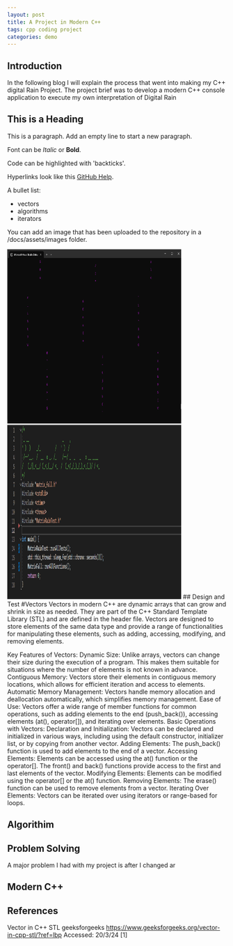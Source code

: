 ```yaml
---
layout: post
title: A Project in Modern C++
tags: cpp coding project
categories: demo
---
```

## Introduction
In the following blog I will explain the process that went into making my C++ digital Rain Project. The project brief was to develop a modern C++ console application to execute my own interpretation of Digital Rain

## This is a Heading

This is a paragraph. Add an empty line to start a new paragraph.

Font can be *Italic* or **Bold**.

Code can be highlighted with 'backticks'.

Hyperlinks look like this [GitHub Help](https://help.github.com/).

A bullet list:

- vectors
- algorithms
- iterators

You can add an image that has been uploaded to the repository in a /docs/assets/images folder.


<img src="https://raw.githubusercontent.com/PatrickHession02/digital-rain-cpp/main/docs/assets/images/Screenshot 2024-03-22 110117.png" width="400" height="400">
<img src="https://raw.githubusercontent.com/PatrickHession02/digital-rain-cpp/main/docs/assets/images/Screenshot 2024-03-22 111744.png" width="400" height="400">
## Design and Test
#Vectors
Vectors in modern C++ are dynamic arrays that can grow and shrink in size as needed. They are part of the C++ Standard Template Library (STL) and are defined in the <vector> header file. Vectors are designed to store elements of the same data type and provide a range of functionalities for manipulating these elements, such as adding, accessing, modifying, and removing elements.

Key Features of Vectors:
Dynamic Size: Unlike arrays, vectors can change their size during the execution of a program. This makes them suitable for situations where the number of elements is not known in advance.
Contiguous Memory: Vectors store their elements in contiguous memory locations, which allows for efficient iteration and access to elements.
Automatic Memory Management: Vectors handle memory allocation and deallocation automatically, which simplifies memory management.
Ease of Use: Vectors offer a wide range of member functions for common operations, such as adding elements to the end (push_back()), accessing elements (at(), operator[]), and iterating over elements.
Basic Operations with Vectors:
Declaration and Initialization: Vectors can be declared and initialized in various ways, including using the default constructor, initializer list, or by copying from another vector.
Adding Elements: The push_back() function is used to add elements to the end of a vector.
Accessing Elements: Elements can be accessed using the at() function or the operator[]. The front() and back() functions provide access to the first and last elements of the vector.
Modifying Elements: Elements can be modified using the operator[] or the at() function.
Removing Elements: The erase() function can be used to remove elements from a vector.
Iterating Over Elements: Vectors can be iterated over using iterators or range-based for loops. 

## Algorithim


## Problem Solving
A major problem I had with my project is after I changed ar
## Modern C++ 

## References
Vector in C++ STL geeksforgeeks https://www.geeksforgeeks.org/vector-in-cpp-stl/?ref=lbp Accessed: 20/3/24 [1]


